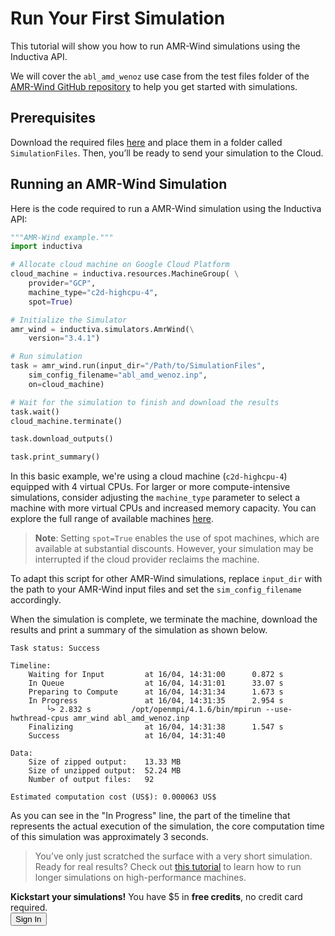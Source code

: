 # Run Your First Simulation
This tutorial will show you how to run AMR-Wind simulations using the Inductiva API. 

We will cover the `abl_amd_wenoz` use case from the test files folder of the [AMR-Wind GitHub repository](https://github.com/Exawind/amr-wind/tree/v3.4.0) to help you get started with simulations.

## Prerequisites
Download the required files [here](https://github.com/Exawind/amr-wind/tree/main/test/test_files/abl_amd_wenoz) and place them in a folder called `SimulationFiles`. Then, you’ll be ready to send your simulation to the Cloud.

## Running an AMR-Wind Simulation
Here is the code required to run a AMR-Wind simulation using the Inductiva API:

```python
"""AMR-Wind example."""
import inductiva

# Allocate cloud machine on Google Cloud Platform
cloud_machine = inductiva.resources.MachineGroup( \
    provider="GCP",
    machine_type="c2d-highcpu-4",
    spot=True)

# Initialize the Simulator
amr_wind = inductiva.simulators.AmrWind(\
    version="3.4.1")

# Run simulation
task = amr_wind.run(input_dir="/Path/to/SimulationFiles",
    sim_config_filename="abl_amd_wenoz.inp",
    on=cloud_machine)

# Wait for the simulation to finish and download the results
task.wait()
cloud_machine.terminate()

task.download_outputs()

task.print_summary()
```

In this basic example, we're using a cloud machine (`c2d-highcpu-4`) equipped with 4 virtual CPUs. 
For larger or more compute-intensive simulations, consider adjusting the `machine_type` parameter to select 
a machine with more virtual CPUs and increased memory capacity. You can explore the full range of available machines [here](https://console.inductiva.ai/machine-groups/instance-types).

> **Note**: Setting `spot=True` enables the use of spot machines, which are available at substantial discounts. 
> However, your simulation may be interrupted if the cloud provider reclaims the machine.

To adapt this script for other AMR-Wind simulations, replace `input_dir` with the
path to your AMR-Wind input files and set the `sim_config_filename` accordingly.

When the simulation is complete, we terminate the machine, download the results and print a summary of the simulation as shown below.

```
Task status: Success

Timeline:
	Waiting for Input         at 16/04, 14:31:00      0.872 s
	In Queue                  at 16/04, 14:31:01      33.07 s
	Preparing to Compute      at 16/04, 14:31:34      1.673 s
	In Progress               at 16/04, 14:31:35      2.954 s
		└> 2.832 s         /opt/openmpi/4.1.6/bin/mpirun --use-hwthread-cpus amr_wind abl_amd_wenoz.inp
	Finalizing                at 16/04, 14:31:38      1.547 s
	Success                   at 16/04, 14:31:40      

Data:
	Size of zipped output:    13.33 MB
	Size of unzipped output:  52.24 MB
	Number of output files:   92

Estimated computation cost (US$): 0.000063 US$
```

As you can see in the "In Progress" line, the part of the timeline that represents the actual execution of the simulation, 
the core computation time of this simulation was approximately 3 seconds.

> You’ve only just scratched the surface with a very short simulation. Ready for real results? Check out [this tutorial](https://inductiva.ai/guides/amr-wind/run-flow-cylinder-case) to learn how to run longer simulations on high-performance machines.

<div class="cta-bar">
  <div class="cta-text">
    <strong>Kickstart your simulations!</strong> You have $5 in <strong>free credits</strong>, no credit card required.
  </div>
 <button  onclick="window.open('https://console.inductiva.ai/?utm_source=guide_amr-wind&utm_medium=button&utm_campaign=signup', '_blank')" target="_blank" class="cta-button">Sign In</button>
</div>
